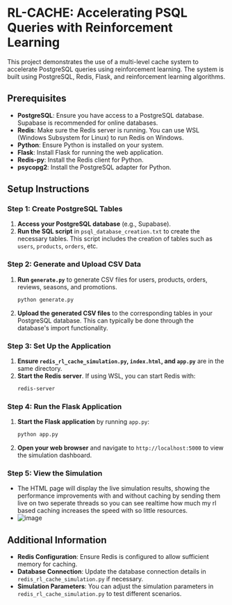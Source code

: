 # RL-CACHE: Accelerating PSQL Queries with Reinforcement Learning

This project demonstrates the use of a multi-level cache system to accelerate PostgreSQL queries using reinforcement learning. The system is built using PostgreSQL, Redis, Flask, and reinforcement learning algorithms.

## Prerequisites

- **PostgreSQL**: Ensure you have access to a PostgreSQL database. Supabase is recommended for online databases.
- **Redis**: Make sure the Redis server is running. You can use WSL (Windows Subsystem for Linux) to run Redis on Windows.
- **Python**: Ensure Python is installed on your system.
- **Flask**: Install Flask for running the web application.
- **Redis-py**: Install the Redis client for Python.
- **psycopg2**: Install the PostgreSQL adapter for Python.

## Setup Instructions

### Step 1: Create PostgreSQL Tables

1. **Access your PostgreSQL database** (e.g., Supabase).
2. **Run the SQL script** in `psql_database_creation.txt` to create the necessary tables. This script includes the creation of tables such as `users`, `products`, `orders`, etc.

### Step 2: Generate and Upload CSV Data

1. **Run `generate.py`** to generate CSV files for users, products, orders, reviews, seasons, and promotions.
   ```bash
   python generate.py
   ```
2. **Upload the generated CSV files** to the corresponding tables in your PostgreSQL database. This can typically be done through the database's import functionality.

### Step 3: Set Up the Application

1. **Ensure `redis_rl_cache_simulation.py`, `index.html`, and `app.py`** are in the same directory.
2. **Start the Redis server**. If using WSL, you can start Redis with:
   ```bash
   redis-server
   ```

### Step 4: Run the Flask Application

1. **Start the Flask application** by running `app.py`:
   ```bash
   python app.py
   ```
2. **Open your web browser** and navigate to `http://localhost:5000` to view the simulation dashboard.

### Step 5: View the Simulation

- The HTML page will display the live simulation results, showing the performance improvements with and without caching by sending them live on two seperate threads so you can see realtime how much my rl based caching increases the speed with so little resources.
- ![image](https://github.com/user-attachments/assets/e529a53d-cbaa-4cc0-a8bd-dca7aad1ba78)


## Additional Information

- **Redis Configuration**: Ensure Redis is configured to allow sufficient memory for caching.
- **Database Connection**: Update the database connection details in `redis_rl_cache_simulation.py` if necessary.
- **Simulation Parameters**: You can adjust the simulation parameters in `redis_rl_cache_simulation.py` to test different scenarios.



